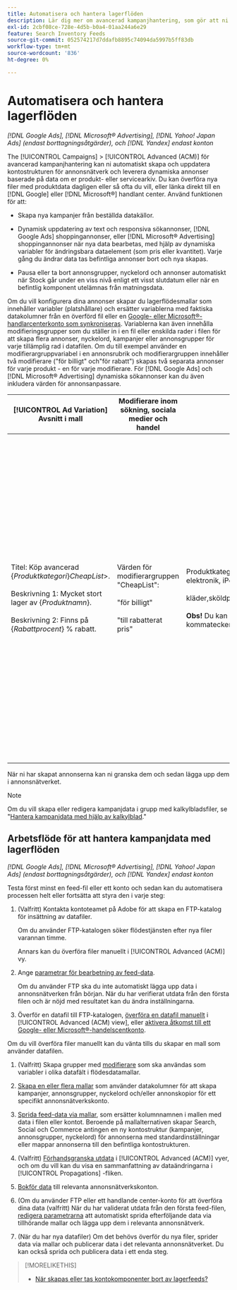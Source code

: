 ```yaml
---
title: Automatisera och hantera lagerflöden
description: Lär dig mer om avancerad kampanjhantering, som gör att ni automatiskt kan hantera kontostrukturen och leverera dynamiska annonser baserade på data om er produkt- eller serviceartikeln.
exl-id: 2cbf08ce-728e-4d5b-b0a4-01aa244a6e29
feature: Search Inventory Feeds
source-git-commit: 052574217d7ddafb8895c74094da5997b5ff83db
workflow-type: tm+mt
source-wordcount: '836'
ht-degree: 0%

---
```


# Automatisera och hantera lagerflöden

*[!DNL Google Ads], [!DNL Microsoft® Advertising], [!DNL Yahoo! Japan Ads] (endast borttagningsåtgärder), och [!DNL Yandex] endast konton*

The [!UICONTROL Campaigns] > [!UICONTROL Advanced (ACM)] för avancerad kampanjhantering kan ni automatiskt skapa och uppdatera kontostrukturen för annonsnätverk och leverera dynamiska annonser baserade på data om er produkt- eller servicearkiv. Du kan överföra nya filer med produktdata dagligen eller så ofta du vill, eller länka direkt till en [!DNL Google] eller [!DNL Microsoft®] handlant center. Använd funktionen för att:

* Skapa nya kampanjer från beställda datakällor.

* Dynamisk uppdatering av text och responsiva sökannonser, [!DNL Google Ads] shoppingannonser, eller [!DNL Microsoft® Advertising] shoppingannonser när nya data bearbetas, med hjälp av dynamiska variabler för ändringsbara dataelement (som pris eller kvantitet). Varje gång du ändrar data tas befintliga annonser bort och nya skapas.

* Pausa eller ta bort annonsgrupper, nyckelord och annonser automatiskt när Stock går under en viss nivå enligt ett visst slutdatum eller när en befintlig komponent utelämnas från matningsdata.

Om du vill konfigurera dina annonser skapar du lagerflödesmallar som innehåller variabler (platshållare) och ersätter variablerna med faktiska datakolumner från en överförd fil eller en [Google- eller Microsoft®-handlarcenterkonto som synkroniseras](/help/search-social-commerce/campaign-management/accounts/merchant-account-manage.md). Variablerna kan även innehålla modifieringsgrupper som du ställer in i en fil eller enskilda rader i filen för att skapa flera annonser, nyckelord, kampanjer eller annonsgrupper för varje tillämplig rad i datafilen. Om du till exempel använder en modifierargruppvariabel i en annonsrubrik och modifierargruppen innehåller två modifierare (&quot;för billigt&quot; och&quot;för rabatt&quot;) skapas två separata annonser för varje produkt - en för varje modifierare. För [!DNL Google Ads] och [!DNL Microsoft® Advertising] dynamiska sökannonser kan du även inkludera värden för annonsanpassare.

| [!UICONTROL Ad Variation] Avsnitt i mall | Modifierare inom sökning, sociala medier och handel | Feed Contents | Resulterande annonser |
|----|----|----|----|
| Titel: Köp avancerad \{<i>Produktkategori</i>\}<i>CheapList</i>>.<br><br>Beskrivning 1: Mycket stort lager av \{<i>Produktnamn</i>\}.<br><br>Beskrivning 2: Finns på \{<i>Rabattprocent</i>\} % rabatt. | Värden för modifierargruppen &quot;CheapList&quot;:<br><br>&quot;för billigt&quot;<br><br>&quot;till rabatterat pris&quot; | Produktkategori,produktnamn,rabattprocent<br>elektronik, iPod, 10<br><br>kläder,sköldpaddor,15<br><br><b>Obs!</b> Du kan separera värden med kommatecken eller tabbar. | <u>Köp avancerad elektronik till ett lågt pris.</u><br>Omfattande inventering av surfplattor. 10 % rabatt.<br><br><u>Köp avancerad elektronik till rabatterat pris.</u><br>Omfattande inventering av surfplattor. 10 % rabatt.<br><br><u>Köp avancerade kläder till ett lågt pris.</u><br>Enorma skjortor. 15 % rabatt.<br><br><u>Köp avancerade kläder till rabatterat pris.</u><br>Enorma skjortor. 15 % rabatt. |

När ni har skapat annonserna kan ni granska dem och sedan lägga upp dem i annonsnätverket.

>[!NOTE]
>Om du vill skapa eller redigera kampanjdata i grupp med kalkylbladsfiler, se &quot;[Hantera kampanjdata med hjälp av kalkylblad](/help/search-social-commerce/campaign-management/bulksheets/bulksheet-about.md).&quot;

## Arbetsflöde för att hantera kampanjdata med lagerflöden

*[!DNL Google Ads], [!DNL Microsoft® Advertising], [!DNL Yahoo! Japan Ads] (endast borttagningsåtgärder), och [!DNL Yandex] endast konton*

Testa först minst en feed-fil eller ett konto och sedan kan du automatisera processen helt eller fortsätta att styra den i varje steg:

1. (Valfritt) Kontakta kontoteamet på Adobe för att skapa en FTP-katalog för insättning av datafiler.

   Om du använder FTP-katalogen söker flödestjänsten efter nya filer varannan timme.

   Annars kan du överföra filer manuellt i [!UICONTROL Advanced (ACM)] vy.

1. Ange [parametrar för bearbetning av feed-data](feed-settings-manage.md#feed-data-settings).

   Om du använder FTP ska du inte automatiskt lägga upp data i annonsnätverken från början. När du har verifierat utdata från den första filen och är nöjd med resultatet kan du ändra inställningarna.

1. Överför en datafil till FTP-katalogen, [överföra en datafil manuellt](feed-files-manage.md) i [!UICONTROL Advanced (ACM) view], eller [aktivera åtkomst till ett Google- eller Microsoft®-handelscentkonto](/help/search-social-commerce/campaign-management/accounts/merchant-account-manage.md).

Om du vill överföra filer manuellt kan du vänta tills du skapar en mall som använder datafilen.

1. (Valfritt) Skapa grupper med [modifierare](modifiers-manage.md) som ska användas som variabler i olika datafält i flödesdatamallar.

1. [Skapa en eller flera mallar](ad-templates/ad-template-manage.md) som använder datakolumner för att skapa kampanjer, annonsgrupper, nyckelord och/eller annonskopior för ett specifikt annonsnätverkskonto.

1. [Sprida feed-data via mallar](feed-data-propagate.md), som ersätter kolumnnamnen i mallen med data i filen eller kontot. Beroende på mallalternativen skapar Search, Social och Commerce antingen en ny kontostruktur (kampanjer, annonsgrupper, nyckelord) för annonserna med standardinställningar eller mappar annonserna till den befintliga kontostrukturen.

1. (Valfritt) [Förhandsgranska utdata](propagated-data-view.md) i [!UICONTROL Advanced (ACM)] vyer, och om du vill kan du visa en sammanfattning av dataändringarna i [!UICONTROL Propagations] -fliken.

1. [Bokför data](propagated-data-post.md) till relevanta annonsnätverkskonton.

1. (Om du använder FTP eller ett handlande center-konto för att överföra dina data (valfritt) När du har validerat utdata från den första feed-filen, [redigera parametrarna](feed-settings-manage.md#feed-data-settings) att automatiskt sprida efterföljande data via tillhörande mallar och lägga upp dem i relevanta annonsnätverk.

1. (När du har nya datafiler) Om det behövs överför du nya filer, sprider data via mallar och publicerar data i det relevanta annonsnätverket. Du kan också sprida och publicera data i ett enda steg.

>[!MORELIKETHIS]
>
>* [När skapas eller tas kontokomponenter bort av lagerfeeds?](when-are-components-created-deleted.md)
